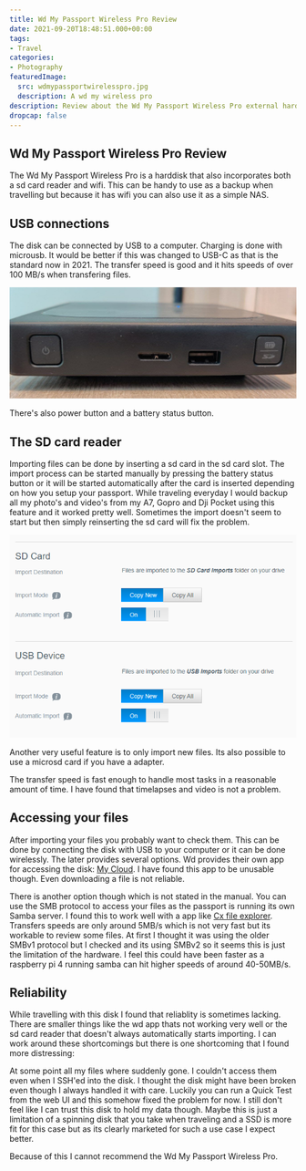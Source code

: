 ```yaml
---
title: Wd My Passport Wireless Pro Review
date: 2021-09-20T18:48:51.000+00:00
tags:
- Travel
categories:
- Photography
featuredImage:
  src: wdmypassportwirelesspro.jpg
  description: A wd my wireless pro
description: Review about the Wd My Passport Wireless Pro external harddisk
dropcap: false
---
```

## Wd My Passport Wireless Pro Review

The Wd My Passport Wireless Pro is a harddisk that also incorporates both a sd card reader and wifi. This can be handy to use as a backup when travelling but because it has wifi you can also use it as a simple NAS.

## USB connections

The disk can be connected by USB to a computer. Charging is done with microusb. It would be better if this was changed to USB-C as that is the standard now in 2021. The transfer speed is good and it hits speeds of over 100 MB/s when transfering files.

![The usb ports on a Wd My Passport Wireless Pro](./ports.jpg)

There's also power button and a battery status button.

## The SD card reader
Importing files can be done by inserting a sd card in the sd card slot. The import process can be started manually by pressing the battery status button or it will be started automatically after the card is inserted depending on how you setup your passport. While traveling everyday I would backup all my photo's and video's from my A7, Gopro and Dji Pocket using this feature and it worked pretty well. Sometimes the import doesn't seem to start but then simply reinserting the sd card will fix the problem.

![Import options](./importoptions.png)

Another very useful feature is to only import new files. Its also possible to use a microsd card if you have a adapter.

The transfer speed is fast enough to handle most tasks in a reasonable amount of time. I have found that timelapses and video is not a problem.

## Accessing your files

After importing your files you probably want to check them. This can be done by connecting the disk with USB to your computer or it can be done wirelessly. The later provides several options. Wd provides their own app for accessing the disk: [My Cloud](https://play.google.com/store/apps/details?id=com.wdc.wd2go). I have found this app to be unusable though. Even downloading a file is not reliable.

There is another option though which is not stated in the manual. You can use the SMB protocol to access your files as the passport is running its own Samba server. I found this to work well with a app like [Cx file explorer](https://play.google.com/store/apps/details?id=com.cxinventor.file.explorer). Transfers speeds are only around 5MB/s which is not very fast but its workable to review some files. At first I thought it was using the older SMBv1 protocol but I checked and its using SMBv2 so it seems this is just the limitation of the hardware. I feel this could have been faster as a raspberry pi 4 running samba can hit higher speeds of around 40-50MB/s.

## Reliability

While travelling with this disk I found that reliablity is sometimes lacking. There are smaller things like the wd app thats not working very well or the sd card reader that doesn't always automatically starts importing. I can work around these shortcomings but there is one shortcoming that I found more distressing:

At some point all my files where suddenly gone. I couldn't access them even when I SSH'ed into the disk. I thought the disk might have been broken even though I always handled it with care. Luckily you can run a Quick Test from the web UI and this somehow fixed the problem for now. I still don't feel like I can trust this disk to hold my data though. Maybe this is just a limitation of a spinning disk that you take when traveling and a SSD is more fit for this case but as its clearly marketed for such a use case I expect better.

Because of this I cannot recommend the Wd My Passport Wireless Pro.
